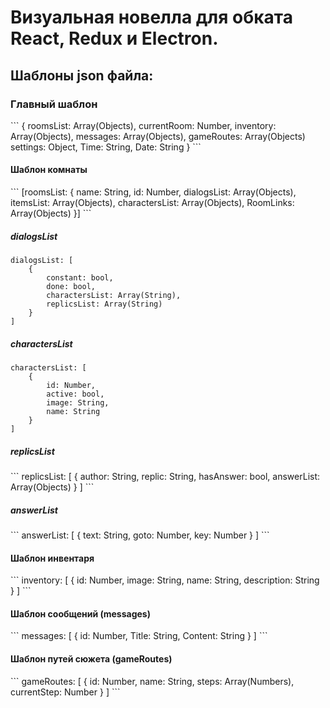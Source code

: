 <h1>Визуальная новелла для обката React, Redux и Electron.</h1>

<h2>Шаблоны json файла:</h2>

<h3>Главный шаблон</h3>
```
{
    roomsList: Array(Objects),
    currentRoom: Number,
    inventory: Array(Objects),
    messages: Array(Objects),
    gameRoutes: Array(Objects) 
    settings: Object,
    Time: String,
    Date: String
}
```

<h4>Шаблон комнаты</h4>
```
[roomsList: {
    name: String,
    id: Number,
    dialogsList: Array(Objects),
    itemsList: Array(Objects),
    charactersList: Array(Objects),
    RoomLinks: Array(Objects)
}]
```

<h5>dialogsList</h5>

```
dialogsList: [
    {
        constant: bool,
        done: bool,
        charactersList: Array(String),
        replicsList: Array(String)        
    }
]
```

<h5>charactersList</h5>

```
charactersList: [
    {
        id: Number,
        active: bool,
        image: String,
        name: String
    }
]
```

<h5>replicsList</h5>
```
replicsList: [
    {
        author: String,
        replic: String,
        hasAnswer: bool,
        answerList: Array(Objects)
    }
]
```

<h5>answerList</h5>
```
answerList: [
    {
        text: String,
        goto: Number,
        key: Number
    }
]
```

<h4>Шаблон инвентаря</h4>
```
inventory: [
    {
        id: Number,
        image: String,
        name: String,
        description: String
    } 
]
```

<h4>Шаблон сообщений (messages)</h4>
```
messages: [
    {
        id: Number,
        Title: String,
        Content: String
    }
]
```

<h4>Шаблон путей сюжета (gameRoutes)</h4>
```
gameRoutes: [
    {
        id: Number,
        name: String,
        steps: Array(Numbers),
        currentStep: Number
    }
]
```
